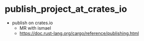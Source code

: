 # publish_project_at_crates_io

- publish on crates.io
    - MR with ismael
    - https://doc.rust-lang.org/cargo/reference/publishing.html
